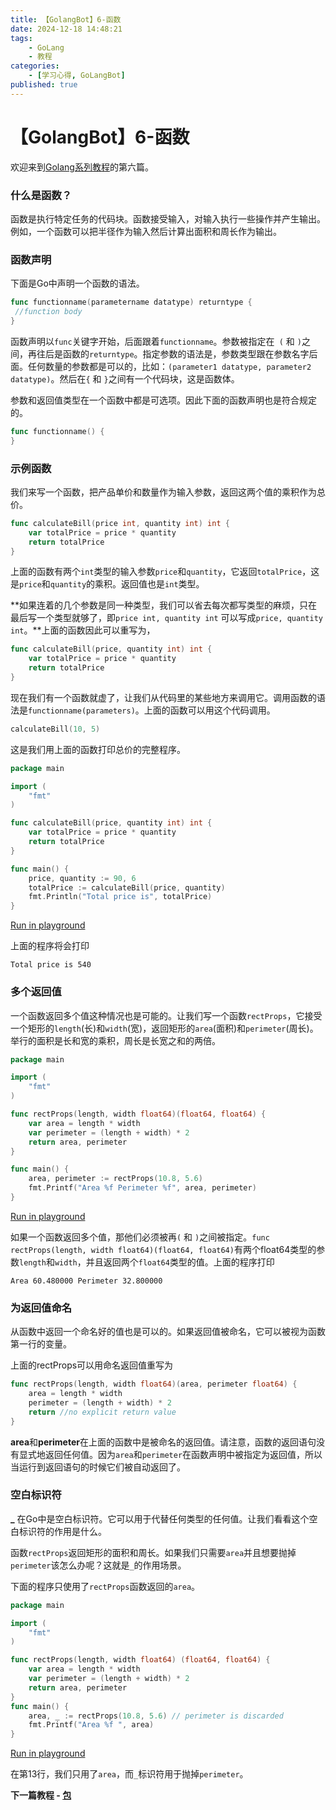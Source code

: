 ```yaml
---
title: 【GolangBot】6-函数
date: 2024-12-18 14:48:21
tags: 
    - GoLang
    - 教程
categories:
    - [学习心得, GoLangBot]
published: true
---
```


# 【GolangBot】6-函数




欢迎来到[Golang系列教程](../GolangBot/)的第六篇。

### 什么是函数？

函数是执行特定任务的代码块。函数接受输入，对输入执行一些操作并产生输出。例如，一个函数可以把半径作为输入然后计算出面积和周长作为输出。

### 函数声明

下面是Go中声明一个函数的语法。

```go
func functionname(parametername datatype) returntype {
 //function body
}
```

函数声明以`func`关键字开始，后面跟着`functionname`。参数被指定在` (` 和 ` ) `之间，再往后是函数的`returntype`。指定参数的语法是，参数类型跟在参数名字后面。任何数量的参数都是可以的，比如：`(parameter1 datatype, parameter2 datatype)`。然后在`{` 和 `}`之间有一个代码块，这是函数体。

参数和返回值类型在一个函数中都是可选项。因此下面的函数声明也是符合规定的。

```go
func functionname() {
}
```

### 示例函数

我们来写一个函数，把产品单价和数量作为输入参数，返回这两个值的乘积作为总价。

```go
func calculateBill(price int, quantity int) int {
	var totalPrice = price * quantity
	return totalPrice
}
```

上面的函数有两个`int`类型的输入参数`price`和`quantity`，它返回`totalPrice`，这是`price`和`quantity`的乘积。返回值也是`int`类型。

**如果连着的几个参数是同一种类型，我们可以省去每次都写类型的麻烦，只在最后写一个类型就够了，即`price int, quantity int` 可以写成`price, quantity int`。**上面的函数因此可以重写为，

```go
func calculateBill(price, quantity int) int {
	var totalPrice = price * quantity
	return totalPrice
}
```

现在我们有一个函数就虚了，让我们从代码里的某些地方来调用它。调用函数的语法是`functionname(parameters)`。上面的函数可以用这个代码调用。

```go
calculateBill(10, 5)
```

这是我们用上面的函数打印总价的完整程序。

```go
package main

import (
	"fmt"
)

func calculateBill(price, quantity int) int {
	var totalPrice = price * quantity
	return totalPrice
}

func main() {
	price, quantity := 90, 6
	totalPrice := calculateBill(price, quantity)
	fmt.Println("Total price is", totalPrice)
}
```

[Run in playground](https://go.dev/play/p/07SsuF0MpDP)

上面的程序将会打印

```fallback
Total price is 540
```

### 多个返回值

一个函数返回多个值这种情况也是可能的。让我们写一个函数`rectProps`，它接受一个矩形的`length`(长)和`width`(宽)，返回矩形的`area`(面积)和`perimeter`(周长)。举行的面积是长和宽的乘积，周长是长宽之和的两倍。

```go
package main

import (
	"fmt"
)

func rectProps(length, width float64)(float64, float64) {
	var area = length * width
	var perimeter = (length + width) * 2
	return area, perimeter
}

func main() {
 	area, perimeter := rectProps(10.8, 5.6)
	fmt.Printf("Area %f Perimeter %f", area, perimeter)	
}
```

[Run in playground](https://go.dev/play/p/wlUbh-WyOKt)

如果一个函数返回多个值，那他们必须被再`(` 和 `)`之间被指定。`func rectProps(length, width float64)(float64, float64)`有两个float64类型的参数`length`和`width`，并且返回两个`float64`类型的值。上面的程序打印

```fallback
Area 60.480000 Perimeter 32.800000
```

### 为返回值命名

从函数中返回一个命名好的值也是可以的。如果返回值被命名，它可以被视为函数第一行的变量。

上面的rectProps可以用命名返回值重写为

```go
func rectProps(length, width float64)(area, perimeter float64) {  
    area = length * width
    perimeter = (length + width) * 2
    return //no explicit return value
}
```

**area**和**perimeter**在上面的函数中是被命名的返回值。请注意，函数的返回语句没有显式地返回任何值。因为`area`和`perimeter`在函数声明中被指定为返回值，所以当运行到返回语句的时候它们被自动返回了。

### 空白标识符

**_** 在Go中是空白标识符。它可以用于代替任何类型的任何值。让我们看看这个空白标识符的作用是什么。

函数`rectProps`返回矩形的面积和周长。如果我们只需要`area`并且想要抛掉`perimeter`该怎么办呢？这就是`_`的作用场景。

下面的程序只使用了`rectProps`函数返回的`area`。

```go
package main

import (
	"fmt"
)

func rectProps(length, width float64) (float64, float64) {
	var area = length * width
	var perimeter = (length + width) * 2
	return area, perimeter
}
func main() {
	area, _ := rectProps(10.8, 5.6) // perimeter is discarded
	fmt.Printf("Area %f ", area)
}
```

[Run in playground](https://go.dev/play/p/Tw6KYjo5zoI)

在第13行，我们只用了`area`，而`_`标识符用于抛掉`perimeter`。



**下一篇教程 - [包](../_GolangBot】7-包/)**
